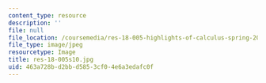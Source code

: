```yaml
---
content_type: resource
description: ''
file: null
file_location: /coursemedia/res-18-005-highlights-of-calculus-spring-2010/463a728bd2bbd5853cf04e6a3edafc0f_res-18-005s10.jpg
file_type: image/jpeg
resourcetype: Image
title: res-18-005s10.jpg
uid: 463a728b-d2bb-d585-3cf0-4e6a3edafc0f
---
```

